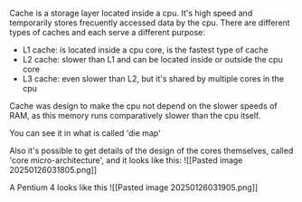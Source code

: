 Cache is a storage layer located inside a cpu. It's high speed and temporarily stores frecuently accessed data by the cpu.
There are different types of caches and each serve a different purpose:
- L1 cache: is located inside a cpu core, is the fastest type of cache
- L2 cache: slower than L1 and can be located inside or outside the cpu core
- L3 cache: even slower than L2, but it's shared by multiple cores in the cpu

Cache was design to make the cpu not depend on the slower speeds of RAM, as this memory runs comparatively slower than the cpu itself. 

You can see it in what is called 'die map'


Also it's possible to get details of the design of the cores themselves, called 'core micro-architecture', and it looks like this:
![[Pasted image 20250126031805.png]]

A Pentium 4 looks like this
![[Pasted image 20250126031905.png]]
